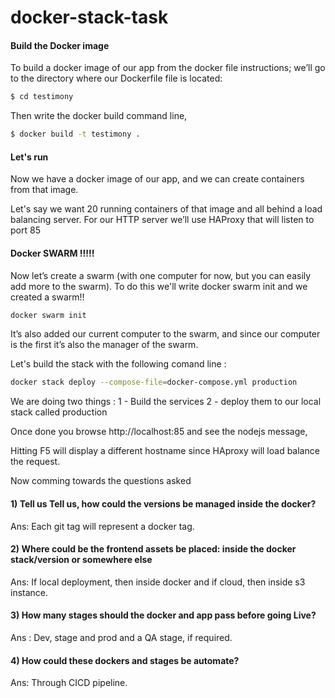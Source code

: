 # docker-stack-task
#### Build the Docker image
To build a docker image of our app from the docker file instructions; we’ll go to the directory where our Dockerfile file is located:

```bash
$ cd testimony
```
Then write the docker build command line,

```bash
$ docker build -t testimony .
```

#### Let's run
Now we have a docker image of our app, and we can create containers from that image.

Let's say we want 20 running containers of that image and all behind a load balancing server.
For our HTTP server we’ll use HAProxy that will listen to port 85
#### Docker SWARM !!!!!
 Now let’s create a swarm (with one computer for now, but you can easily add more to the swarm). To do this we'll write docker swarm init and we created a swarm!! 
 
 ```bash
 docker swarm init
 ```
 
 It’s also added our current computer to the swarm, and since our computer is the first it’s also the manager of the swarm.
 
 Let's build the stack with the following comand line :
 
 ```bash
 docker stack deploy --compose-file=docker-compose.yml production
 ```
 We are doing two things : 
  1 - Build the services 
  2 - deploy them to our local stack called production
  
 Once done you browse http://localhost:85 and see the nodejs message, 
 
 Hitting F5 will display a different hostname since HAproxy will load balance the request.
 
 Now comming towards the questions asked
 #### 1) Tell us Tell us, how could the versions be managed inside the docker?
 Ans: Each git tag will represent a docker tag.
 #### 2) Where could be the frontend assets be placed: inside the docker stack/version or somewhere else
 Ans: If local deployment, then inside docker and if cloud, then inside s3 instance.
 #### 3) How many stages should the docker and app pass before going Live?
 Ans : Dev, stage and prod and a QA stage, if required.
 #### 4) How could these dockers and stages be automate?
 Ans: Through CICD pipeline.
 
